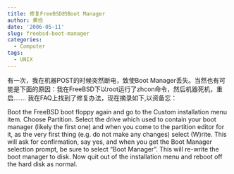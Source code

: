 ```yaml
---
title: 修复FreeBSD的Boot Manager
author: 黄俭
date: '2006-05-11'
slug: freebsd-boot-manager
categories:
  - Computer
tags:
  - UNIX
---
```

有一次，我在机器POST的时候突然断电，致使Boot Manager丢失。当然也有可能是下面的原因：我在FreeBSD下以root运行了zhcon命令，然后机器死机，重启…….
我在FAQ上找到了修复办法，现在摘录如下,以资备忘：

Boot the FreeBSD boot floppy again and go to the Custom installation menu item. Choose Partition. Select the drive which used to contain your boot manager (likely the first one) and when you come to the partition editor for it, as the very first thing (e.g. do not make any changes) select (W)rite. This will ask for confirmation, say yes, and when you get the Boot Manager selection prompt, be sure to select “Boot Manager”. This will re-write the boot manager to disk. Now quit out of the installation menu and reboot off the hard disk as normal.